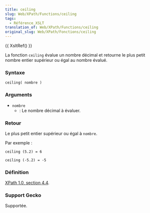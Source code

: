 ```yaml
---
title: ceiling
slug: Web/XPath/Functions/ceiling
tags:
  - Référence_XSLT
translation_of: Web/XPath/Functions/ceiling
original_slug: Web/XPath/Fonctions/ceiling
---
```


{{ XsltRef() }}

La fonction `ceiling` évalue un nombre décimal et retourne le plus petit nombre entier supérieur ou égal au nombre évalué.

### Syntaxe

```
ceiling( nombre )
```

### Arguments

- `nombre`
  - : Le nombre décimal à évaluer.

### Retour

Le plus petit entier supérieur ou égal à `nombre`.

Par exemple&nbsp;:

```
ceiling (5.2) = 6

ceiling (-5.2) = -5
```

### Définition

[XPath 1.0, section 4.4](http://www.w3.org/TR/xpath#function-ceiling).

### Support Gecko

Supportée.
